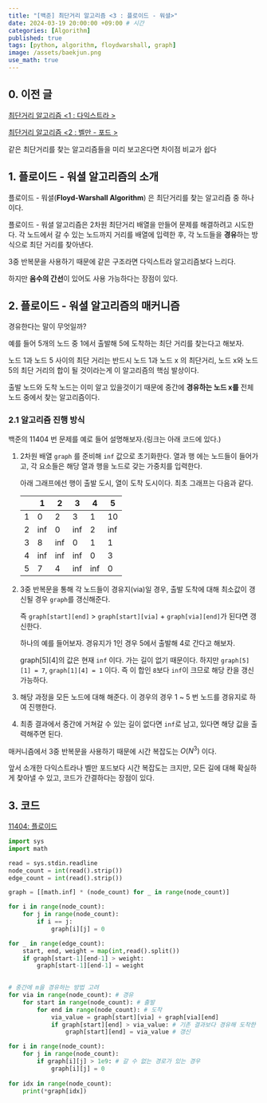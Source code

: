 ```yaml
---
title: "[백준] 최단거리 알고리즘 <3 : 플로이드 - 워셜>"
date: 2024-03-19 20:00:00 +09:00 # 시간
categories: [Algorithm]
published: true
tags: [python, algorithm, floydwarshall, graph]
image: /assets/baekjun.png
use_math: true
---
```

## 0. 이전 글

[최단거리 알고리즘 <1 : 다익스트라 >](https://astro-yu.github.io/posts/Baekjun-Algorithm6/)

[최단거리 알고리즘 <2 : 벨만 - 포드 >](https://astro-yu.github.io/posts/Baekjun-Algorithm10/)

같은 최단거리를 찾는 알고리즘들을 미리 보고온다면 차이점 비교가 쉽다

## 1. 플로이드 - 워셜 알고리즘의 소개

플로이드 - 워셜(**Floyd-Warshall Algorithm**) 은 최단거리를 찾는 알고리즘 중 하나이다.

플로이드 - 워셜 알고리즘은 2차원 최단거리 배열을 만들어 문제를 해결하려고 시도한다. 각 노드에서 갈 수 있는 노드까지 거리를 배열에 입력한 후, 각 노드들을 **경유**하는 방식으로 최단 거리를 찾아낸다.

3중 반복문을 사용하기 때문에 같은 구조라면 다익스트라 알고리즘보다 느리다.

하지만 **음수의 간선**이 있어도 사용 가능하다는 장점이 있다.

## 2. 플로이드 - 워셜 알고리즘의 매커니즘

경유한다는 말이 무엇일까? 

예를 들어 5개의 노드 중 1에서 출발해 5에 도착하는 최단 거리를 찾는다고 해보자.

노드 1과 노드 5 사이의 최단 거리는 반드시 노드 1과 노드 x 의 최단거리, 노드 x와 노드 5의 최단 거리의 합이 될 것이라는게 이 알고리즘의 핵심 발상이다.

출발 노드와 도착 노드는 이미 알고 있을것이기 때문에 중간에 **경유하는 노드 x를** 전체 노드 중에서 찾는 알고리즘이다.

### 2.1 알고리즘 진행 방식

백준의 11404 번 문제를 예로 들어 설명해보자.(링크는 아래 코드에 있다.)

1. 2차원 배열 `graph` 를  준비해 `inf` 값으로 초기화한다. 열과 행 에는 노드들이 들어가고, 각 요소들은 해당 열과 행을 노드로 갖는 가중치를 입력한다.
    
    아래 그래프에선 행이 출발 도시, 열이 도착 도시이다. 최초 그래프는 다음과 같다.
    
    |  | 1 | 2 | 3 | 4 | 5 |
    | --- | --- | --- | --- | --- | --- |
    | 1 | 0 | 2 | 3 | 1 | 10 |
    | 2 | inf | 0 | inf | 2 | inf |
    | 3 | 8 | inf | 0 | 1 | 1 |
    | 4 | inf | inf | inf | 0 | 3 |
    | 5 | 7 | 4 | inf | inf | 0 |
2. 3중 반복문을 통해 각 노드들이 경유지(via)일 경우, 출발 도착에 대해 최소값이 갱신될 경우 `graph`를 갱신해준다.
    
    즉 `graph[start][end]` > `graph[start][via]` + `graph[via][end]`가 된다면 갱신한다.
    
    하나의 예를 들어보자. 경유지가 1인 경우 5에서 출발해 4로 간다고 해보자. 
    
    graph[5][4]의 값은 현재 `inf` 이다. 가는 길이 없기 때문이다. 하지만 `graph[5][1] = 7`, `graph[1][4] = 1` 이다. 즉 이 합인 `8`보다 `inf`이 크므로 해당 칸을 갱신 가능하다.
    

1. 해당 과정을 모든 노드에 대해 해준다. 이 경우의 경우 1 ~ 5 번 노드를 경유지로 하여 진행한다.

1. 최종 결과에서 중간에 거쳐갈 수 있는 길이 없다면 `inf`로 남고, 있다면 해당 값을 출력해주면 된다.

매커니즘에서 3중 반복문을 사용하기 때문에 시간 복잡도는 $O(N^3)$ 이다.

앞서 소개한 다익스트라나 벨만 포드보다 시간 복잡도는 크지만, 모든 길에 대해 확실하게 찾아낼 수 있고, 코드가 간결하다는 장점이 있다.

## 3. 코드

[11404: 플로이드](https://www.acmicpc.net/problem/11404)

```python
import sys
import math

read = sys.stdin.readline
node_count = int(read().strip())
edge_count = int(read().strip())

graph = [[math.inf] * (node_count) for _ in range(node_count)]

for i in range(node_count):
    for j in range(node_count):
        if i == j:
            graph[i][j] = 0

for _ in range(edge_count):
    start, end, weight = map(int,read().split())
    if graph[start-1][end-1] > weight:
        graph[start-1][end-1] = weight
    

# 중간에 m을 경유하는 방법 고려
for via in range(node_count): # 경유
    for start in range(node_count): # 출발
        for end in range(node_count): # 도착
            via_value = graph[start][via] + graph[via][end]
            if graph[start][end] > via_value: # 기존 결과보다 경유해 도착한 결과가 작다면 갱신
                graph[start][end] = via_value # 갱신

for i in range(node_count):
    for j in range(node_count):
        if graph[i][j] > 1e9: # 갈 수 없는 경로가 있는 경우
            graph[i][j] = 0
    
for idx in range(node_count):
    print(*graph[idx])
```